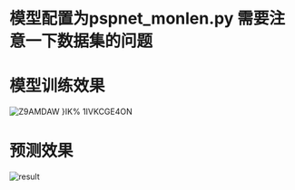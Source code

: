 # 模型配置为pspnet_monlen.py 需要注意一下数据集的问题

# 模型训练效果

![Z9AMDAW }IK% 1IVKCGE4ON](https://github.com/Abaiyu/OpenmmlabWork/assets/85044411/e17a64fd-ddaf-41f6-b82b-d913b65f7607)

# 预测效果

![result](https://github.com/Abaiyu/OpenmmlabWork/assets/85044411/b832ab4c-b27b-4a88-a48a-2f8f6a910665)

